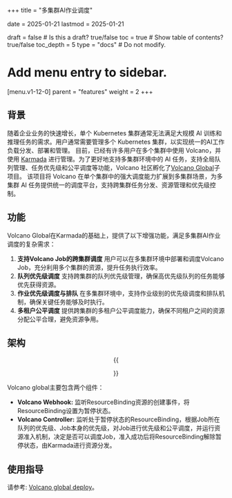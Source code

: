 +++
title = "多集群AI作业调度"

date = 2025-01-21
lastmod = 2025-01-21

draft = false  # Is this a draft? true/false
toc = true  # Show table of contents? true/false
toc_depth = 5
type = "docs"  # Do not modify.

# Add menu entry to sidebar.
[menu.v1-12-0]
  parent = "features"
  weight = 2
+++

## 背景

随着企业业务的快速增长，单个 Kubernetes 集群通常无法满足大规模 AI 训练和推理任务的需求。用户通常需要管理多个 Kubernetes 集群，以实现统一的AI工作负载分发、部署和管理。
目前，已经有许多用户在多个集群中使用 Volcano，并使用 [Karmada](https://github.com/karmada-io/karmada) 进行管理。为了更好地支持多集群环境中的 AI 任务，支持全局队列管理、任务优先级和公平调度等功能，Volcano 社区孵化了[Volcano Global](https://github.com/volcano-sh/volcano-global)子项目。
该项目将 Volcano 在单个集群中的强大调度能力扩展到多集群场景，为多集群 AI 任务提供统一的调度平台，支持跨集群任务分发、资源管理和优先级控制。

## 功能

Volcano Global在Karmada的基础上，提供了以下增强功能，满足多集群AI作业调度的复杂需求：

1. **支持Volcano Job的跨集群调度**
   用户可以在多集群环境中部署和调度Volcano Job，充分利用多个集群的资源，提升任务执行效率。
2. **队列优先级调度**
   支持跨集群的队列优先级管理，确保高优先级队列的任务能够优先获得资源。
3. **作业优先级调度与排队**
   在多集群环境中，支持作业级别的优先级调度和排队机制，确保关键任务能够及时执行。
4. **多租户公平调度**
   提供跨集群的多租户公平调度能力，确保不同租户之间的资源分配公平合理，避免资源争用。

## 架构

<div style="text-align: center;"> {{<figure library="1" src="./multi-cluster/volcano_global_design.svg">}}
</div>

Volcano global主要包含两个组件：

- **Volcano Webhook:** 监听ResourceBinding资源的创建事件，将ResourceBinding设置为暂停状态。
- **Volcano Controller:** 监听处于暂停状态的ResourceBinding，根据Job所在队列的优先级、Job本身的优先级，对Job进行优先级和公平调度，并运行资源准入机制，决定是否可以调度Job，准入成功后将ResourceBinding解除暂停状态，由Karmada进行资源分发。

## 使用指导

请参考: [Volcano global deploy](https://github.com/volcano-sh/volcano-global/blob/main/docs/deploy/README.md)。
